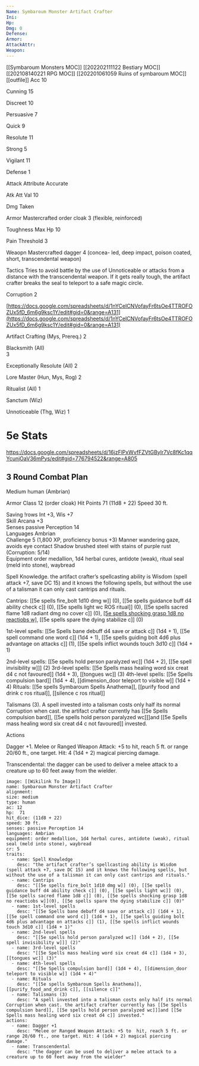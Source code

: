 ```yaml
---
Name: Symbaroum Monster Artifact Crafter
Ini: 
Hp: 
Dmg: 0
Defense: 
Armor: 
AttackAttr: 
Weapon: 
---
```

[[Symbaroum Monsters MOC]]
[[202202111122 Bestiary MOC]]
[[202108140221 RPG MOC]]
[[202201061059 Ruins of symbaroum MOC]]
[[outfile]]
Acc 10

Cunning 15

Discreet 10

Persuasive 7

Quick 9

Resolute 11

Strong 5

Vigilant 11

Defense 1

Attack Attribute Accurate

Atk Att Val 10

Dmg Taken

Armor Mastercrafted order cloak 3 (flexible, reinforced)

Toughness Max Hp 10

Pain Threshold 3

Weaopn Mastercrafted dagger 4 (concea- led, deep impact, poison coated, short, transcendental weapon)

Tactics Tries to avoid battle by the use of Unnoticeable or attacks from a distance with the transcendental weapon. If it gets really tough, the artifact crafter breaks the seal to teleport to a safe magic circle.

Corruption 2

[https://docs.google.com/spreadsheets/d/1nYCeICNVofayFr6tsOe4TTROFOZUx5fD_6m6g9ksc1Y/edit#gid=0&range=A131](https://docs.google.com/spreadsheets/d/1nYCeICNVofayFr6tsOe4TTROFOZUx5fD_6m6g9ksc1Y/edit#gid=0&range=A131)

Artifact Crafting (Mys, Prereq.) 2

Blacksmith (All)  
3

Exceptionally Resolute (All) 2

Lore Master (Hun, Mys, Rog) 2

Ritualist (All) 1

Sanctum (Wiz)

Unnoticeable (Thg, Wiz) 1

# 5e Stats 
https://docs.google.com/spreadsheets/d/16jzFlPxWvfFZVtGBylr7Vc8fKc1qqYcunjOaV36mPys/edit#gid=776794522&range=A805
## 3 Round Combat Plan

Medium human (Ambrian)

Armor Class 12 (order cloak) 
Hit Points 71 (11d8 + 22)
Speed 30 ft.



Saving !rows Int +3, Wis +7  
Skill Arcana +3  
Senses passive Perception 14  
Languages Ambrian  
Challenge 5 (1,800 XP, proficiency bonus +3) Manner wandering gaze, avoids eye contact
Shadow brushed steel with stains of purple rust (Corruption: 5/14)  
Equipment order medallion, 1d4 herbal cures, antidote (weak), ritual seal (meld into stone), waybread

Spell Knowledge. the artifact crafter’s spellcasting ability is Wisdom (spell attack +7, save DC 15) and it knows the following spells, but without the use of a talisman it can only cast cantrips and rituals.

Cantrips: [[5e spells fire_bolt 1d10 dmg w]] (0), [[5e spells guidance buff d4 ability check c]] (0), [[5e spells light wc ROS ritual]] (0), [[5e spells sacred flame 1d8 radiant dmg no cover c]] (0), [[5e spells shocking grasp 1d8 no reactiobs w]](0), [[5e spells spare the dying stabilize c]] (0)

1st-level spells: [[5e Spells bane debuff d4 save or attack c]] (1d4 + 1), [[5e spell command one word c]] (1d4 + 1), [[5e spells guiding bolt 4d6 plus advantage on attacks c]] (1), [[5e spells inflict wounds touch 3d10 c]] (1d4 + 1)

2nd-level spells: [[5e spells hold person paralyzed wc]] (1d4 + 2), [[5e spell invisibility w]]] (2) 
3rd-level spells: [[5e Spells mass healing word six creat d4 c not favoured]] (1d4 + 3), [[tongues wc]] (3) 
4th-level spells: [[5e Spells compulsion bard]] (1d4 + 4), [[dimension_door teleport to visible w]] (1d4 + 4) 
Rituals: [[5e spells Symbaroum Spells Anathema]], [[purify food and drink c ros ritual]], [[silence c ros ritual]]

Talismans (3). A spell invested into a talisman costs only half its normal Corruption when cast. the artifact crafter currently has [[5e Spells compulsion bard]], [[5e spells hold person paralyzed wc]]]and [[5e Spells mass healing word six creat d4 c not favoured]] invested.

Actions

Dagger +1. Melee or Ranged Weapon Attack: +5 to  hit, reach 5 ft. or range 20/60 ft., one target. Hit: 4 (1d4 + 2) magical piercing damage. 

Transcendental: the dagger can be used to deliver a melee attack to a creature up to 60 feet away from the wielder.

```statblock
image: [[Wikilink To Image]]
name: Symbaroum Monster Artifact Crafter
alignment:
size: medium
type: human
ac: 12
hp:  71
hit_dice: (11d8 + 22)
speed: 30 ft.
senses: passive Perception 14
languages: Ambrian
equipment: order medallion, 1d4 herbal cures, antidote (weak), ritual seal (meld into stone), waybread
cr: 5
traits:
  - name: Spell Knowledge
    desc: "the artifact crafter’s spellcasting ability is Wisdom (spell attack +7, save DC 15) and it knows the following spells, but without the use of a talisman it can only cast cantrips and rituals."
  - name: Cantrips
    desc: "[[5e spells fire_bolt 1d10 dmg w]] (0), [[5e spells guidance buff d4 ability check c]] (0), [[5e spells light wc]] (0), [[5e spells sacred flame 1d8 c]] (0), [[5e spells shocking grasp 1d8 no reactiobs w]](0), [[5e spells spare the dying stabilize c]] (0)"
  - name: 1st-level spells
    desc: "[[5e Spells bane debuff d4 save or attack c]] (1d4 + 1), [[5e spell command one word c]] (1d4 + 1), [[5e spells guiding bolt 4d6 plus advantage on attacks c]] (1), [[5e spells inflict wounds touch 3d10 c]] (1d4 + 1)"
  - name: 2nd-level spells
    desc: "[[5e spells hold person paralyzed wc]] (1d4 + 2), [[5e spell invisibility w]]] (2)"
  - name: 3rd-level spells
    desc: "[[5e Spells mass healing word six creat d4 c]] (1d4 + 3), [[tongues wc]] (3)"
  - name: 4th-level spells
    desc: "[[5e Spells compulsion bard]] (1d4 + 4), [[dimension_door teleport to visible w]] (1d4 + 4)"
  - name: Rituals
    desc: "[[5e spells Symbaroum Spells Anathema]], [[purify_food_and_drink c]], [[silence c]]"
  - name: Talismans (3)
    desc: "A spell invested into a talisman costs only half its normal Corruption when cast. the artifact crafter currently has [[5e Spells compulsion bard]], [[5e spells hold person paralyzed wc]]]and [[5e Spells mass healing word six creat d4 c]] invested."
actions:
  - name: Dagger +1
    desc: "Melee or Ranged Weapon Attack: +5 to  hit, reach 5 ft. or range 20/60 ft., one target. Hit: 4 (1d4 + 2) magical piercing damage."
  - name: Transcendental
    desc: "the dagger can be used to deliver a melee attack to a creature up to 60 feet away from the wielder"
```